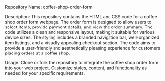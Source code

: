 Repository Name: coffee-shop-order-form

Description:
This repository contains the HTML and CSS code for a coffee shop order form webpage. The order form is designed to allow users to select items, provide payment details, and view the order summary. The code utilizes a clean and responsive layout, making it suitable for various device sizes. The styling includes a branded navigation bar, well-organized item listings, and a visually appealing checkout section. The code aims to provide a user-friendly and aesthetically pleasing experience for customers placing orders at a coffee shop.

Usage:
Clone or fork the repository to integrate the coffee shop order form into your web project. Customize styles, content, and functionality as needed for your specific requirements.


